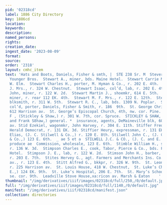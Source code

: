 ```yaml
---
pid: '02318cd'
label: 1886 City Directory
key: 1886cd
location: 
keywords: 
description: 
named_persons: 
rights: 
creation_date: 
ingest_date: '2023-08-09'
format: 
source: 
order: '2318'
layout: cmhc_item
text: 'Hats and Boots, Daniels, Fisher & smth, |  STE 238 Sr. M  Stever Phil, lab,
  Younger Bros.  Stewart A., miner, bds. Maine Hotel.  Stewart Carrie Mrs., r. 222
  W. Elm.  Stewart Charles H., porter, M. Hyman & Co., r. 202 E. 4th.  Stewart E.
  J. Mrs., r. 324 W. Chestnut.  Stewart Isaac, col’d, lab, r. 202 E. 4th.  Stewart
  John, miner, r. 122 W. 2d.  Stewart Martin J., shoemkr, 614 E. 5th.  Stewart Murdock,
  miner, r. rear 112 EK. 4th.  Stewart M. F. Mrs., r. 122 E. 12th.  Stewart Otis,
  blksmith, r. 311 W. 5th.  Stewart R. C., lab, bds. 1309 N. Poplar.  Stewart Sanford,
  col’d, porter, Daniels, Fisher & Smith, r. 186  9th.  St. George Christopher, r.
  612 Harrison av.  St. George’s Episcopal Church, 4th, nw. cor. Pine.  Stickley Benjamin
  F , (Stickley & Shaw,) r. 301 W. 7th, cor. Spruce.  STICKLEY & SHAW, (B. F. Stickley
  and Frank S8haw,) general. *  insurance, agents, DeMaineville blk, 600 Harrison
  av. Stid Ezekiel, wagonmkr, John Harvey, r. 304 E. 11th. Stiffer Fred., carrier,
  Herald Democrat, r. 131 EK. 3d. Stiffier Heury, expressman, r. 131 EH. 3d. Stilwell
  Elias, (J. C. Stilwell & Co.,) r. 120 E. 8th. Stilwell John C., (J. C. Stilwell
  & Co.,) 123 E. 6th.  _ ae 5 et a  STILWELL J.C. & CO., (J. C. and E. Stilwell,)
  produce ae  Commission, wholesale, 123 E. 6th.  Stimble William H., street sprinkler,
  r. 136 W. 3d.  Stimpson Charles E., cook, Tabor, Pierce & Co., bds. Fifth Avenue
  Hotel.  Stimpson J. E., lab, r. 122 W. 2d.  Stimson John H., barber, Charles Grabert,
  r. 203 E. 7th.  Stites Hervey G., agt. Farmers and Merchants Ins. Co., 612 Harrison
  av., r. 123 E. 4th.  Stitt Alfred G., bkkpr, r. 326 W. 9th.  St. Leon John, actor,
  r. 225 Harrison av.  St. Louis House, 418 W. Chestnut,  St. Luke’s Chapel, (A. M.
  E.,) 124 EK. 9th.  St. Luke’s Hospital, 206 E. 7th.  St. Mary’s School, Hemlock,
  se. cor. 9th.  Leadville Stove House,xa:ricon av. Marsh & Eaton    '
thumbnail: "/img/derivatives/iiif/images/02318cd/full/250,/0/default.jpg"
full: "/img/derivatives/iiif/images/02318cd/full/1140,/0/default.jpg"
manifest: "/img/derivatives/iiif/02318cd/manifest.json"
collection: directories
---
```

